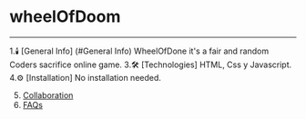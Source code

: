 # wheelOfDoom
***************

1.🕯️ [General Info] (#General Info)
      WheelOfDone it's a fair and random Coders sacrifice online game.
3.🛠️ [Technologies]
      HTML, Css y Javascript.
4.⚙️ [Installation]
      No installation needed.
      
5. [Collaboration](#collaboration)
6. [FAQs](#faqs)
